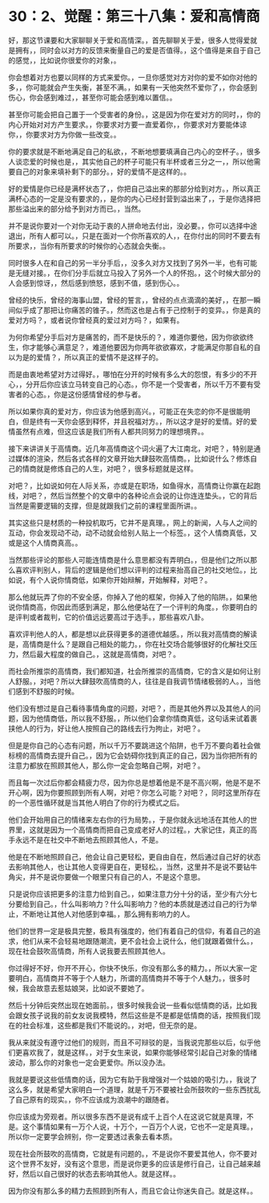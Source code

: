 # 30：2、觉醒：第三十八集：爱和高情商

好，那这节课要和大家聊聊关于爱和高情深。，首先聊聊关于爱，很多人觉得爱就是拥有，，同时会以对方的反馈来衡量自己的爱是否值得。，这个值得是来自于自己的感觉，，比如说你很爱你的对象，。

你会想着对方也要以同样的方式来爱你。，一旦你感觉对方对你的爱不如你对他的多，，你可能就会产生失衡，甚至不满。，如果有一天他突然不爱你了，，你会感到伤心，你会感到难过，，甚至你可能会感到难以置信。。

甚至你可能会把自己置于一个受害者的身份。，这是因为你在爱对方的同时，，你的内心开始对对方产生要求。，你要求对方要一直爱着你，，你要求对方要能体谅你，，你要求对方为你做一些改变。。

你的要求就是不断地满足自己的私欲，，不断地想要填满自己内心的空杯子。，很多人谈恋爱的时候也是，，其实他自己的杯子可能只有半杯或者三分之一，，所以他需要自己的对象来填补剩下的部分。，好的爱情不是这样的。。

好的爱情是你已经是满杯状态了，，你把自己溢出来的那部分给到对方。，所以真正满杯心态的一定是没有要求的，，是你的内心已经封营到溢出来了，，于是你选择把那些溢出来的部分给予到对方而已。，当然。

并不是说你要对一个对你无动于衷的人拼命地去付出，没必要。，你可以选择中途退出，所有人都可以。，只是在面对一个你所喜欢的人，，在你付出的同时不要去有所要求，，当你有所要求的时候你的心态就会失衡。。

同时很多人在和自己的另一半分手后，，没多久对方又找到了另外一半，也有可能是无缝对接。，在你们分手后就立马投入了另外一个人的怀抱。，这个时候大部分的人会感到惊讶，，然后感到愤怒，感到不值，感到伤心。。

曾经的快乐，曾经的海事山盟，曾经的誓言，，曾经的点点滴滴的美好，，在那一瞬间似乎成了那把让你痛苦的锥子。，然而这也是占有于己控制于的变异。，你是真的爱对方吗？，或者说你曾经真的爱过对方吗？，如果有。

为何你希望分手后对方是痛苦的，而不是快乐的？，难道你要他，因为你欲欲终生，你才能够心满意足？，难道他要因为你两年欲欲寡欢，才能满足你那自私的自以为是的爱情？，所以真正的爱情不是这样子的。

而是由衷地希望对方过得好。，哪怕在分开的时候有多么大的怨恨，有多少的不开心，，分开后你应该立马转变自己的心态。，你不是一个受害者，所以千万不要有受害者的心态。，你是这份感情曾经的参与者。

所以如果你真的爱对方，你应该为他感到高兴。，可能正在失恋的你不是很能明白，但是终有一天你会感到释怀，并且祝福对方。，所以这才是好的爱情。好的爱情虽然有点难，但这应该是我们所有人都共同努力的理想境界。。

接下来讲讲关于高情商。近几年高情商这个词火遍了大江南北，对吧？，特别是通过媒体的渲染，然后各式各样的文章开始大肆鼓吹高情商。，比如说什么？修炼自己的情商就是修炼自己的人生，对吧？，很多标题就是这样。

对吧？，比如说如何在人际关系，亦或是在职场，如鱼得水，高情商让你赢在起跑线，对吧？，然后当然整个的文章中的各种论点会说的让你连连垫头。，它的背后当然是需要逻辑的支撑，但是就跟我们之前的课程里面所讲。。

其实这些只是材质的一种投机取巧，它并不是真理。，网上的新闻，人与人之间的互动，你会发现动不动，动不动就会给别人贴上一个标签。，这个人情商真低，又或是这个人情商真高。。

当然那些评论的那些人可能连情商是什么意思都没有弄明白。，但是他们之所以那么喜欢评判别人，背后的逻辑是他们想以评判的过程来抬高自己的社交地位。，比如说，有个人说你情商低，如果你开始辩解，开始解释，对吧？。

那么他就玩弄了你的不安全感，你掉入了他的框架，你掉入了他的陷阱。，如果他说你情商高，你因此而感到满足，那么他便站在了一个评判的角度。，你要明白的是评判或者裁判，它的价值远远要高过于选手。，那些喜欢八卦。

喜欢评判他人的人，都是想以此获得更多的道德优越感。，所以我对高情商的解读是，高情商是什么？是跟自己相处的能力。，你在社交场合能够很好的化解社交压力，然后最大程度的做自己。，这就是高情商，对吧？。

而社会所推崇的高情商，我们都知道，社会所推崇的高情商，它的含义是如何让别人舒服。，对吧？所以大肆鼓吹高情商的人，往往是自我调节情绪极弱的人。，当他们感到不舒服的时候。

他们没有想过是自己看待事情角度的问题，对吧？，而是其他外界以及其他人的问题，因为他情商低，所以我不舒服。，所以他们会拿你情商真低，这句话来试着裹挟他人的行为，好让他人按照自己的路线去行为拘止，对吧？。

但是是你自己的心态有问题，所以千万不要跳进这个陷阱，也千万不要向着社会做标榜的高情商去提升自己。，因为它会妨碍你找到真正的自己，因为当你把所有的注意力都放在照顾其他人，那么你一定会忽略自己啊，对吧？。

而且每一次过后你都会精疲力尽，因为你总是想着他是不是不高兴啊，他是不是不开心啊，因为你要照顾到所有人啊，对吧？你怎么可能？对吧？，同时这里所存在的一个恶性循环就是当其他人明白了你的行为模式之后。

他们会开始用自己的情绪来左右你的行为局势。，于是你就永远地活在其他人的世界里，这就是因为一个高情商而把自己变成老好人的过程。，大家记住，真正的高手永远不是在社交中不断地去照顾其他人，不是。

他是在不断地照顾自己，他会让自己更轻松，更自由自在，然后通过自己好的状态去影响其他人，也让其他人变得更自在，更轻松。，当然，这里并不是说不要钻牛角尖，并不是说你要做一个眼里只有自己的人，不是这个意思。

只是说你应该把更多的注意力给到自己。，如果注意力分十分的话，至少有六分七分要给到自己。，什么叫影响力？什么叫影响力？他的本质就是透过自己的行为举止，不断地让其他人对他感到幸福。，那么拥有影响力的人。

他们的世界一定是极具完整，极具有强度的，他们有着自己的信仰，有着自己的追求，他们从来不会轻易地跟随潮流，更不会社会上说什么，他们就跟着做什么。，现在社会鼓吹高情商，所有人说我要去照顾其他人。

你过得好不好，你开不开心，你快不快乐，你没有那么多的精力。，所以大家一定要明白，高情商并不等于个人魅力，所谓的高情商并不等于个人魅力。，很多时候，我会故意去惹姑娘哭，比如说不要她了。

然后十分钟后突然出现在她面前。，很多时候我会说一些看似低情商的话，比如我会跟女孩子说我的前女友说我模特，然后这些是不是都是低情商的话，按照我们现在的社会标准，这些都是我们不能说的。，对吧，但无奈的是。

我从来就没有遵守过他们的规则，而且不可辩驳的是，当我说完那些以后，似乎他们更喜欢我了，就是这样。，对于女生来说，如果你能够经常引起自己对象的情绪波动，那么你的对象也一定会更爱你。所以没办法。

我就是要说这些低情商的话，因为它有助于我增强对一个姑娘的吸引力。，我说了这么多，就是希望大家明白一个道理，就是千万不要被社会所鼓吹的一些东西扰乱了自己原有的现实。，你不应该成为浪潮中的跟随者。

你应该成为旁观者。所以很多东西不是说有成千上百个人在这说它就是真理，不是。这个事情如果有一万个人说，十万个，一百万个人说，它也不一定是真理。，所以你一定要学会辨别，你一定要透过表象去看本质。

现在社会所鼓吹的高情商，它就是有问题的。，不是说你不要爱其他人，你不要对这个世界不友好，没有这个意思，而是说你更多的应该是修行自己，让自己越来越好，然后以自己很好的状态去影响其他人。就是这样。。

因为你没有那么多的精力去照顾到所有人，而且它会让你迷失自己。就是这样。。